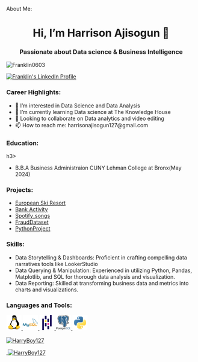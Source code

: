 About Me:

<h1 align="center">Hi, I’m Harrison Ajisogun 👋</h1>
<h3 align="center">Passionate about Data science & Business Intelligence</h3>

<p align="left"> 
  <img src="https://komarev.com/ghpvc/?username=Franklin0603&label=Profile%20views&color=0e75b6&style=flat" alt="Franklin0603" />
</p>

<p align="left">
  <a href="https://www.linkedin.com/in/harrison-ajisogun/" target="_blank">
    <img src="https://img.shields.io/badge/LinkedIn-0077B5?style=for-the-badge&logo=linkedin&logoColor=white" alt="Franklin's LinkedIn Profile" />
  </a>
</p>

<h3 align="left">Career Highlights:</h3>
<ul>
  <li>👀 I’m interested in Data Science and Data Analysis</li>
  <li>🌱 I’m currently learning Data science at The Knowledge House</li>
  <li>💞️ Looking to collaborate on Data analytics and video editing</li>
  <li>📫 How to reach me: harrisonajisogun127@gmail.com</li>
</ul>

<h3 align="left">Education:</h3>h3>
<ul>
  <li> B.B.A Business Administraion  CUNY Lehman College at Bronx(May 2024)
</ul>
  
<h3 align="left">Projects:</h3>
<ul>
  <li><a href="https://github.com/HarryBoy127/European-Ski-Resort">European Ski Resort</a></li>
  <li><a href="https://github.com/HarryBoy127/bank-activity-lab">Bank Activity</a></li>
  <li><a href="https://github.com/HarryBoy127/Spotify_songs_Dataset">Spotify_songs</a></li>
  <li><a href="https://github.com/HarryBoy127/FraudDataset">FraudDataset</a></li>
  <li><a href="https://https://github.com/HarryBoy127/PythonProject">PythonProject</a></li>
  
</ul>

<h3 align="left">Skills:</h3>
<ul>
  <li>Data Storytelling & Dashboards: Proficient in crafting compelling data narratives tools like LookerStudio</li>
  <li>Data Querying & Manipulation: Experienced in utilizing Python, Pandas, Matplotlib, and SQL for thorough data analysis and visualization.</li>
  <li>Data Reporting: Skilled at transforming business data and metrics into charts and visualizations.</li>
</ul>

<h3 align="left">Languages and Tools:</h3>
<p align="left"> <a href="https://www.linux.org/" target="_blank" rel="noreferrer"> <img src="https://raw.githubusercontent.com/devicons/devicon/master/icons/linux/linux-original.svg" alt="linux" width="40" height="40"/> </a> <a href="https://www.mysql.com/" target="_blank" rel="noreferrer"> <img src="https://raw.githubusercontent.com/devicons/devicon/master/icons/mysql/mysql-original-wordmark.svg" alt="mysql" width="40" height="40"/> </a> <a href="https://pandas.pydata.org/" target="_blank" rel="noreferrer"> <img src="https://raw.githubusercontent.com/devicons/devicon/2ae2a900d2f041da66e950e4d48052658d850630/icons/pandas/pandas-original.svg" alt="pandas" width="40" height="40"/> </a> <a href="https://www.postgresql.org" target="_blank" rel="noreferrer"> <img src="https://raw.githubusercontent.com/devicons/devicon/master/icons/postgresql/postgresql-original-wordmark.svg" alt="postgresql" width="40" height="40"/> </a> <a href="https://www.python.org" target="_blank" rel="noreferrer"> <img src="https://raw.githubusercontent.com/devicons/devicon/master/icons/python/python-original.svg" alt="python" width="40" height="40"/> 
</p>

<p><img align="center" src="https://github-readme-stats.vercel.app/api/top-langs?username=HarryBoy127&show_icons=true&locale=en&layout=compact" alt="HarryBoy127" /></p>

<p>&nbsp;<img align="center" src="https://github-readme-stats.vercel.app/api?username=HarryBoy127&show_icons=true&locale=en" alt="HarryBoy127" /></p>

<picture>
  <source media="(prefers-color-scheme: dark)" srcset="https://raw.githubusercontent.com/HarryBoy127/output/github-contribution-grid-snake-dark.svg">
  <source media="(prefers-color-scheme: light)" srcset="https://raw.githubusercontent.com/HarryBoy127/output/github-contribution-grid-snake.svg">
</picture>

<!---
HarryBoy127/HarryBoy127 is a ✨ special ✨ repository because its `README.md` (this file) appears on your GitHub profile.
You can click the Preview link to take a look at your changes.
--->
